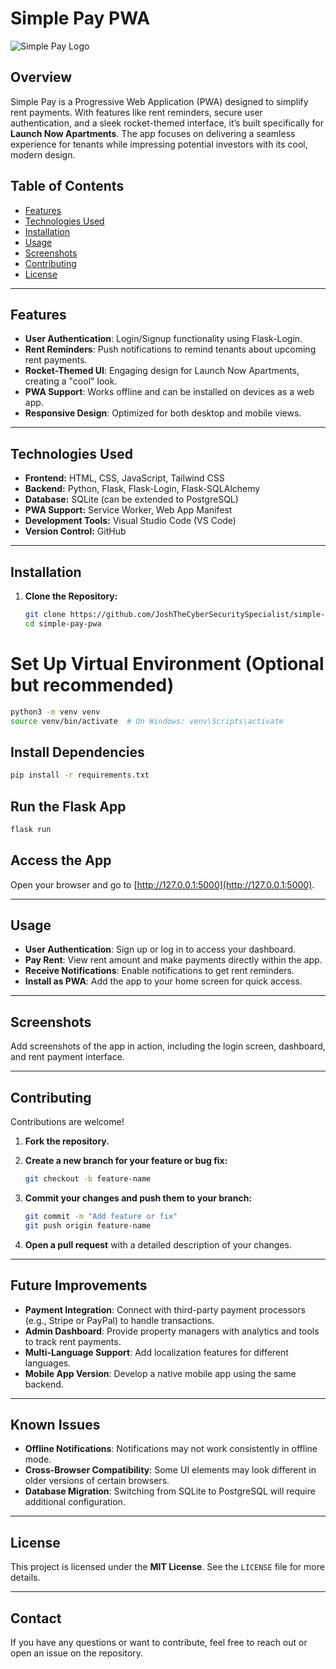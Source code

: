 # Simple Pay PWA

![Simple Pay Logo](./image.png)


## Overview

Simple Pay is a Progressive Web Application (PWA) designed to simplify rent payments. With features like rent reminders, secure user authentication, and a sleek rocket-themed interface, it’s built specifically for **Launch Now Apartments**. The app focuses on delivering a seamless experience for tenants while impressing potential investors with its cool, modern design.

## Table of Contents
- [Features](#features)
- [Technologies Used](#technologies-used)
- [Installation](#installation)
- [Usage](#usage)
- [Screenshots](#screenshots)
- [Contributing](#contributing)
- [License](#license)

---

## Features
- **User Authentication**: Login/Signup functionality using Flask-Login.
- **Rent Reminders**: Push notifications to remind tenants about upcoming rent payments.
- **Rocket-Themed UI**: Engaging design for Launch Now Apartments, creating a "cool" look.
- **PWA Support**: Works offline and can be installed on devices as a web app.
- **Responsive Design**: Optimized for both desktop and mobile views.

---

## Technologies Used
<ul>
  <li><strong>Frontend:</strong> HTML, CSS, JavaScript, Tailwind CSS</li>
  <li><strong>Backend:</strong> Python, Flask, Flask-Login, Flask-SQLAlchemy</li>
  <li><strong>Database:</strong> SQLite (can be extended to PostgreSQL)</li>
  <li><strong>PWA Support:</strong> Service Worker, Web App Manifest</li>
  <li><strong>Development Tools:</strong> Visual Studio Code (VS Code)</li>
  <li><strong>Version Control:</strong> GitHub</li>
</ul>

---

## Installation

1. **Clone the Repository:**
   ```bash
   git clone https://github.com/JoshTheCyberSecuritySpecialist/simple-pay-pwa.git
   cd simple-pay-pwa


# Set Up Virtual Environment (Optional but recommended)

```bash
python3 -m venv venv
source venv/bin/activate  # On Windows: venv\Scripts\activate
```

## Install Dependencies

```bash
pip install -r requirements.txt
```

## Run the Flask App

```bash
flask run
```

## Access the App
Open your browser and go to [http://127.0.0.1:5000](http://127.0.0.1:5000).

---

## Usage
- **User Authentication**: Sign up or log in to access your dashboard.
- **Pay Rent**: View rent amount and make payments directly within the app.
- **Receive Notifications**: Enable notifications to get rent reminders.
- **Install as PWA**: Add the app to your home screen for quick access.

---

## Screenshots
Add screenshots of the app in action, including the login screen, dashboard, and rent payment interface.

---

## Contributing
Contributions are welcome!

1. **Fork the repository.**  
2. **Create a new branch for your feature or bug fix:**

   ```bash
   git checkout -b feature-name
   ```

3. **Commit your changes and push them to your branch:**

   ```bash
   git commit -m "Add feature or fix"
   git push origin feature-name
   ```

4. **Open a pull request** with a detailed description of your changes.

---

## Future Improvements
- **Payment Integration**: Connect with third-party payment processors (e.g., Stripe or PayPal) to handle transactions.
- **Admin Dashboard**: Provide property managers with analytics and tools to track rent payments.
- **Multi-Language Support**: Add localization features for different languages.
- **Mobile App Version**: Develop a native mobile app using the same backend.

---

## Known Issues
- **Offline Notifications**: Notifications may not work consistently in offline mode.
- **Cross-Browser Compatibility**: Some UI elements may look different in older versions of certain browsers.
- **Database Migration**: Switching from SQLite to PostgreSQL will require additional configuration.

---

## License
This project is licensed under the **MIT License**. See the `LICENSE` file for more details.

---

## Contact
If you have any questions or want to contribute, feel free to reach out or open an issue on the repository.
